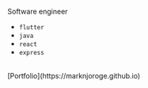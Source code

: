 
Software engineer
- `flutter` 
- `java`
- `react`
- `express`
<br/>
[Portfolio](https://marknjoroge.github.io)
<br/>

<!-- ![Your GitHub Stats](https://github-readme-stats.vercel.app/api?username=marknjoroge&show_icons=true&hide_title=true&count_private=true&hide=prs&theme=radical) -->
<!-- | my stats |
| :-- | -->
<!-- |<img height="200px" align="left" src="https://github-readme-stats.vercel.app/api?username=marknjoroge&count_private=true&show_icons=true&theme=merko&layout=compact" />|  -->

<!--
**marknjoroge/marknjoroge** is a ✨ _special_ ✨ repository because its `README.md` (this file) appears on your GitHub profile.

Here are some ideas to get you started:

- 🔭 I’m currently working on ...
- 🌱 I’m currently learning ...
- 👯 I’m looking to collaborate on ...
- 🤔 I’m looking for help with ...
- 💬 Ask me about ...
- 📫 How to reach me: ...
- 😄 Pronouns: ...
- ⚡ Fun fact: ...
-->
